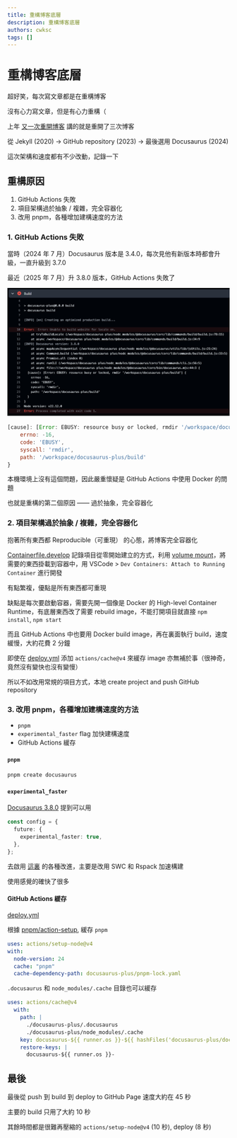 ```yaml
---
title: 重構博客底層
description: 重構博客底層
authors: cwksc
tags: []
---
```


# 重構博客底層

超好笑，每次寫文章都是在重構博客

沒有心力寫文章，但是有心力重構（

上年 [又一次重開博客](https://cwksc.github.io/docusaurus-plus/blog/2024/07/02/first-post/) 講的就是重開了三次博客

從 Jekyll (2020) -> GitHub repository (2023) -> 最後選用 Docusaurus (2024)

這次架構和速度都有不少改動，記錄一下

## 重構原因

1. GitHub Actions 失敗
2. 項目架構過於抽象 / 複雜，完全容器化
3. 改用 pnpm，各種增加建構速度的方法

### 1. GitHub Actions 失敗

當時（2024 年 7 月）Docusaurus 版本是 3.4.0，每次見他有新版本時都會升級，一直升級到 3.7.0

最近（2025 年 7 月）升 3.8.0 版本，GitHub Actions 失敗了

![](./2025-07-27-revamp-blog/github-action-error.png)

<!-- truncate -->

```javascript font-size="2"
[cause]: [Error: EBUSY: resource busy or locked, rmdir '/workspace/docusaurus-plus/build'] {
    errno: -16,
    code: 'EBUSY',
    syscall: 'rmdir',
    path: '/workspace/docusaurus-plus/build'
}
```

本機環境上沒有這個問題，因此嚴重懷疑是 GitHub Actions 中使用 Docker 的問題

也就是重構的第二個原因 —— 過於抽象，完全容器化

### 2. 項目架構過於抽象 / 複雜，完全容器化

抱著所有東西都 Reproducible（可重現） 的心態，將博客完全容器化

[Containerfile.develop](https://github.com/cwksc-organization/docusaurus-plus-backup-3.7-fail/blob/main/src/container/Containerfile.develop) 記錄項目從零開始建立的方式，利用 [volume mount](https://github.com/cwksc-organization/docusaurus-plus-backup-3.7-fail/blob/main/src/container/start.develop.ps1)，將需要的東西掛載到容器中，用 VSCode > `Dev Containers: Attach to Running Container` 進行開發

有點繁複，優點是所有東西都可重現

缺點是每次要啟動容器，需要先開一個像是 Docker 的 High-level Container Runtime，有底層東西改了需要 rebuild image，不能打開項目就直接 `npm install`, `npm start`

而且 GitHub Actions 中也要用 Docker build image，再在裏面執行 build，速度緩慢，大約花費 2 分鐘

即使在 [deploy.yml](https://github.com/cwksc-organization/docusaurus-plus-backup-3.7-fail/blob/main/.github/workflows/deploy.yml) 添加 `actions/cache@v4` 來緩存 image 亦無補於事（很神奇，竟然沒有變快也沒有變慢）

所以不如改用常規的項目方式，本地 create project and push GitHub repository

### 3. 改用 pnpm，各種增加建構速度的方法

- `pnpm`
- `experimental_faster` flag 加快建構速度
- GitHub Actions 緩存

#### `pnpm`

```bash
pnpm create docusaurus
```

#### `experimental_faster`

[Docusaurus 3.8.0](https://docusaurus.io/blog/releases/3.8) 提到可以用

```typescript
const config = {
  future: {
    experimental_faster: true,
  },
};
```

去啟用 [這裏](https://github.com/facebook/docusaurus/issues/10556) 的各種改進，主要是改用 SWC 和 Rspack 加速構建

使用感覺的確快了很多

#### GitHub Actions 緩存

[deploy.yml](https://github.com/CWKSC/cwksc.github.io/blob/main/.github/workflows/deploy.yml)

根據 [pnpm/action-setup](https://github.com/pnpm/action-setup?tab=readme-ov-file#use-cache-to-reduce-installation-time), 緩存 `pnpm`

```yaml
uses: actions/setup-node@v4
with:
  node-version: 24
  cache: "pnpm"
  cache-dependency-path: docusaurus-plus/pnpm-lock.yaml
```

`.docusaurus` 和 `node_modules/.cache` 目錄也可以緩存

```yaml
uses: actions/cache@v4
  with:
    path: |
      ./docusaurus-plus/.docusaurus
      ./docusaurus-plus/node_modules/.cache
    key: docusaurus-${{ runner.os }}-${{ hashFiles('docusaurus-plus/docusaurus.config.ts', 'docusaurus-plus/sidebars.ts') }}
    restore-keys: |
      docusaurus-${{ runner.os }}-
```

## 最後

最後從 push 到 build 到 deploy to GitHub Page 速度大約在 45 秒

主要的 build 只用了大約 10 秒

其餘時間都是很難再壓縮的 `actions/setup-node@v4` (10 秒), deploy (8 秒)

